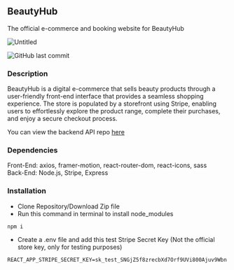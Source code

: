 ## BeautyHub

The official e-commerce and booking website for BeautyHub

![Untitled](https://user-images.githubusercontent.com/43556396/209216382-0c87fb82-fd21-45a4-8c94-c59340ec59bd.png)

![GitHub last commit](https://img.shields.io/github/last-commit/jackytam2020/beauty-et-al)

### Description

BeautyHub is a digital e-commerce that sells beauty products through a user-friendly front-end interface that provides a seamless shopping experience. The store is populated by a storefront using Stripe, enabling users to effortlessly explore the product range, complete their purchases, and enjoy a secure checkout process.

You can view the backend API repo [here](https://github.com/jackytam2020/beauty-et-al-api)

### Dependencies

Front-End: axios, framer-motion, react-router-dom, react-icons, sass <br/>
Back-End: Node.js, Stripe, Express

### Installation 

* Clone Repository/Download Zip file
* Run this command in terminal to install node_modules
```
npm i
```
* Create a .env file and add this test Stripe Secret Key (Not the official store key, only for testing purposes)
```
REACT_APP_STRIPE_SECRET_KEY=sk_test_SNGjZ5f8zrecbXd7Orf9UVi800Ajuv9Wbn
```

